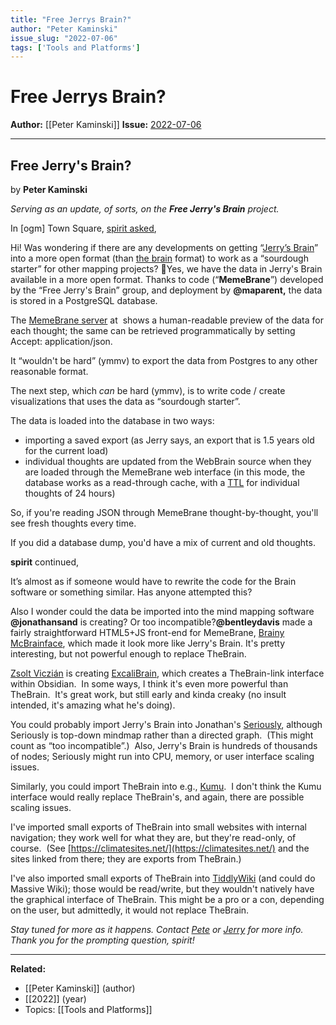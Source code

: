 ```yaml
---
title: "Free Jerrys Brain?"
author: "Peter Kaminski"
issue_slug: "2022-07-06"
tags: ['Tools and Platforms']
---
```


# Free Jerrys Brain?

**Author:** [[Peter Kaminski]]
**Issue:** [2022-07-06](https://plex.collectivesensecommons.org/2022-07-06/)

---

## Free Jerry's Brain?
by **Peter Kaminski**

*Serving as an update, of sorts, on the **Free Jerry's Brain** project.*

In [ogm] Town Square, [spirit asked](https://chat.collectivesensecommons.org/agora/pl/mt4cuxrrs3bb3q3cbb7xp719ac),

Hi! Was wondering if there are any developments on getting “[Jerry’s Brain](https://jerrysbrain.com/)” into a more open format (than [the brain](https://thebrain.com/) format) to work as a “sourdough starter” for other mapping projects? 🙂Yes, we have the data in Jerry's Brain available in a more open format. Thanks to code (“**MemeBrane**”) developed by the “Free Jerry's Brain” group, and deployment by **@maparent,** the data is stored in a PostgreSQL database.

The [MemeBrane server](https://memebrane.conversence.com/brain/jerry/thought/32f9fc36-6963-9ee0-9b44-a89112919e29/) at  shows a human-readable preview of the data for each thought; the same can be retrieved programmatically by setting Accept: application/json.

It “wouldn't be hard” (ymmv) to export the data from Postgres to any other reasonable format.

The next step, which *can* be hard (ymmv), is to write code / create visualizations that uses the data as “sourdough starter”.

The data is loaded into the database in two ways:

- importing a saved export (as Jerry says, an export that is 1.5 years old for the current load)
- individual thoughts are updated from the WebBrain source when they are loaded through the MemeBrane web interface (in this mode, the database works as a read-through cache, with a [TTL](https://en.wikipedia.org/wiki/Time_to_live) for individual thoughts of 24 hours)

So, if you're reading JSON through MemeBrane thought-by-thought, you'll see fresh thoughts every time.

If you did a database dump, you'd have a mix of current and old thoughts.

**spirit** continued,

It’s almost as if someone would have to rewrite the code for the Brain software or something similar. Has anyone attempted this?

Also I wonder could the data be imported into the mind mapping software **@jonathansand** is creating? Or too incompatible?**@bentleydavis** made a fairly straightforward HTML5+JS front-end for MemeBrane, [Brainy McBrainface](https://mcbrain.netlify.app/), which made it look more like Jerry's Brain. It's pretty interesting, but not powerful enough to replace TheBrain.

[Zsolt Viczián](https://twitter.com/zsviczian) is creating [ExcaliBrain](https://github.com/zsviczian/excalibrain), which creates a TheBrain-link interface within Obsidian.  In some ways, I think it's even more powerful than TheBrain.  It's great work, but still early and kinda creaky (no insult intended, it's amazing what he's doing).

You could probably import Jerry's Brain into Jonathan's [Seriously](https://apps.apple.com/eg/app/seriously/id1508392202), although Seriously is top-down mindmap rather than a directed graph.  (This might count as “too incompatible”.)  Also, Jerry's Brain is hundreds of thousands of nodes; Seriously might run into CPU, memory, or user interface scaling issues.

Similarly, you could import TheBrain into e.g., [Kumu](https://kumu.io/).  I don't think the Kumu interface would really replace TheBrain's, and again, there are possible scaling issues.

I've imported small exports of TheBrain into small websites with internal navigation; they work well for what they are, but they're read-only, of course.  (See [https://climatesites.net/](https://climatesites.net/) and the sites linked from there; they are exports from TheBrain.)

I've also imported small exports of TheBrain into [TiddlyWiki](https://tiddlywiki.com/) (and could do Massive Wiki); those would be read/write, but they wouldn't natively have the graphical interface of TheBrain. This might be a pro or a con, depending on the user, but admittedly, it would not replace TheBrain.

*Stay tuned for more as it happens. Contact [Pete](mailto:kaminski@istori.com) or [Jerry](mailto:sociate@gmail.com) for more info. Thank you for the prompting question, spirit!*

---

**Related:**
- [[Peter Kaminski]] (author)
- [[2022]] (year)
- Topics: [[Tools and Platforms]]


